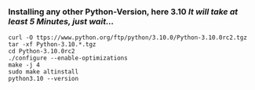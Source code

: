 ### Installing any other Python-Version, here 3.10 *It will take at least 5 Minutes, just wait...*
```
curl -O ttps://www.python.org/ftp/python/3.10.0/Python-3.10.0rc2.tgz
tar -xf Python-3.10.*.tgz
cd Python-3.10.0rc2
./configure --enable-optimizations
make -j 4
sudo make altinstall
python3.10 --version
```